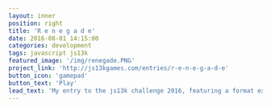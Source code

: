 ```yaml
---
layout: inner
position: right
title: 'R e n e g a d e'
date: 2016-08-01 14:15:00
categories: development
tags: javascript js13k
featured_image: '/img/renegade.PNG'
project_link: 'http://js13kgames.com/entries/r-e-n-e-g-a-d-e'
button_icon: 'gamepad'
button_text: 'Play'
lead_text: 'My entry to the js13k challenge 2016, featuring a format experimenting with evolution as a strategic component - under 13kB!'
---
```

